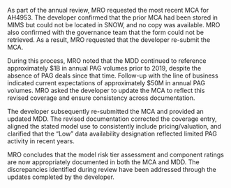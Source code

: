 As part of the annual review, MRO requested the most recent MCA for AH4953. The developer confirmed that the prior MCA had been stored in MIMS but could not be located in SNOW, and no copy was available. MRO also confirmed with the governance team that the form could not be retrieved. As a result, MRO requested that the developer re-submit the MCA.

During this process, MRO noted that the MDD continued to reference approximately $1B in annual PAG volumes prior to 2019, despite the absence of PAG deals since that time. Follow-up with the line of business indicated current expectations of approximately $50M in annual PAG volumes. MRO asked the developer to update the MCA to reflect this revised coverage and ensure consistency across documentation.

The developer subsequently re-submitted the MCA and provided an updated MDD. The revised documentation corrected the coverage entry, aligned the stated model use to consistently include pricing/valuation, and clarified that the “Low” data availability designation reflected limited PAG activity in recent years.

MRO concludes that the model risk tier assessment and component ratings are now appropriately documented in both the MCA and MDD. The discrepancies identified during review have been addressed through the updates completed by the developer.
